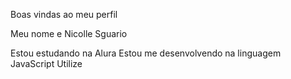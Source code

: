 Boas vindas ao meu perfil 

Meu nome e Nicolle Sguario

Estou estudando na Alura
Estou me desenvolvendo na linguagem JavaScript
Utilize
